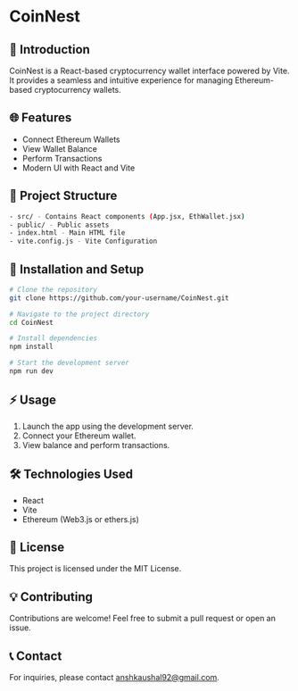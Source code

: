# CoinNest

## 🚀 Introduction

CoinNest is a React-based cryptocurrency wallet interface powered by Vite. It provides a seamless and intuitive experience for managing Ethereum-based cryptocurrency wallets.

## 🌐 Features

* Connect Ethereum Wallets
* View Wallet Balance
* Perform Transactions
* Modern UI with React and Vite

## 📂 Project Structure

```bash
- src/ - Contains React components (App.jsx, EthWallet.jsx)
- public/ - Public assets
- index.html - Main HTML file
- vite.config.js - Vite Configuration
```

## 🚀 Installation and Setup

```bash
# Clone the repository
git clone https://github.com/your-username/CoinNest.git

# Navigate to the project directory
cd CoinNest

# Install dependencies
npm install

# Start the development server
npm run dev
```

## ⚡ Usage

1. Launch the app using the development server.
2. Connect your Ethereum wallet.
3. View balance and perform transactions.

## 🛠️ Technologies Used

* React
* Vite
* Ethereum (Web3.js or ethers.js)

## 📌 License

This project is licensed under the MIT License.

## 💡 Contributing

Contributions are welcome! Feel free to submit a pull request or open an issue.

## 📞 Contact

For inquiries, please contact [anshkaushal92@gmail.com](mailto:anshkaushal92@gmail.com).
